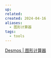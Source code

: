 ```yaml
---
up: 
related: 
created: 2024-04-16
aliases:
  - 图形计算器
tags:
  - tools
---
```


[Desmos | 图形计算器](https://www.desmos.com/calculator?lang=zh-CN)
